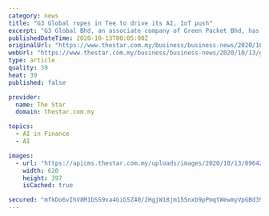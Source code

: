 ```yaml
---
category: news
title: "G3 Global ropes in Tee to drive its AI, IoT push"
excerpt: "G3 Global Bhd, an associate company of Green Packet Bhd, has appointed James Tee as its non-independent executive director."
publishedDateTime: 2020-10-13T00:05:00Z
originalUrl: "https://www.thestar.com.my/business/business-news/2020/10/13/g3-global-ropes-in-tee-to-drive-its-push-in-ai-iot"
webUrl: "https://www.thestar.com.my/business/business-news/2020/10/13/g3-global-ropes-in-tee-to-drive-its-push-in-ai-iot"
type: article
quality: 39
heat: 39
published: false

provider:
  name: The Star
  domain: thestar.com.my

topics:
  - AI in Finance
  - AI

images:
  - url: "https://apicms.thestar.com.my/uploads/images/2020/10/13/896420.jpg"
    width: 620
    height: 397
    isCached: true

secured: "mfkDo6vIhV8M1bSS9xa4GiG5Z40/2HgjW18jm15Snxb9pPmqtWewmyVpGBd39AamiOez69S8OC7uA0WQ2j8idbmUGqrEtM3734TG/vQH4on+DcHtN+5Q9tpCWA0Ps1tgSQ1mZaOOWi2FUJPB7sNYciwBignprsNaf4pWzS7wQw9JAvEMqYqjc65NDaIz62uScQ24xJbqu1Y81cunxSO+A4GAzl+1hYDzQVfiQcIkXNwusRJ5/iIjwsylAhs5R0as2gUzBIerGg4mHZBaJUBk21CtP4kOswB14hHjtcpsfNhsbGnj46vVKUWut9aAdvc+9KfaudCtt5D7RujfskGrdWjqCHgeJLUWMLHVVBBckMU=;x352iN28XbAXsEuALVIjpg=="
---
```


